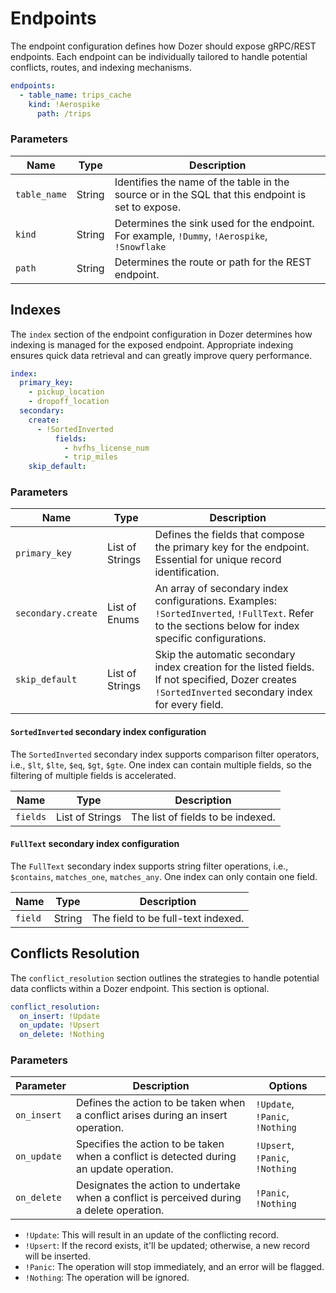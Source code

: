 # Endpoints
The endpoint configuration defines how Dozer should expose gRPC/REST endpoints. Each endpoint can be individually tailored to handle potential conflicts, routes, and indexing mechanisms.

```yaml
endpoints:
  - table_name: trips_cache
    kind: !Aerospike
      path: /trips
```

### Parameters
| Name                  | Type         | Description                                                                                                                         |
|-----------------------|--------------|-------------------------------------------------------------------------------------------------------------------------------------|
| `table_name`          | String       | Identifies the name of the table in the source or in the SQL that this endpoint is set to expose.                                                                
| `kind`                | String       | Determines the sink used for the endpoint. For example, `!Dummy`, `!Aerospike`, `!Snowflake`                                    |
| `path`                | String       | Determines the route or path for the REST endpoint.                                                         


## Indexes
The `index` section of the endpoint configuration in Dozer determines how indexing is managed for the exposed endpoint. Appropriate indexing ensures quick data retrieval and can greatly improve query performance.

```yaml
index:
  primary_key:
    - pickup_location
    - dropoff_location
  secondary:
    create:
      - !SortedInverted
          fields:
            - hvfhs_license_num
            - trip_miles
    skip_default: 
```

### Parameters
| Name                                | Type                      | Description                                                                                                                                                    |
|-------------------------------------|---------------------------|----------------------------------------------------------------------------------------------------------------------------------------------------------------|
| `primary_key`                        | List of Strings           | Defines the fields that compose the primary key for the endpoint. Essential for unique record identification.                                                |
| `secondary.create`                   | List of Enums           | An array of secondary index configurations. Examples: `!SortedInverted`, `!FullText`. Refer to the sections below for index specific configurations.                          |
| `skip_default`                       | List of Strings           | Skip the automatic secondary index creation for the listed fields. If not specified, Dozer creates `!SortedInverted` secondary index for every field.  |

#### `SortedInverted` secondary index configuration
The `SortedInverted` secondary index supports comparison filter operators, i.e., `$lt`, `$lte`, `$eq`, `$gt`, `$gte`. One index can contain multiple fields, so the filtering of multiple fields is accelerated.

| Name                                | Type                      | Description                                                                                                                                                    |
|-------------------------------------|---------------------------|----------------------------------------------------------------------------------------------------------------------------------------------------------------|
| `fields`                           | List of Strings           | The list of fields to be indexed.                                                                                     |

#### `FullText` secondary index configuration
The `FullText` secondary index supports string filter operations, i.e., `$contains`, `matches_one`, `matches_any`. One index can only contain one field.

| Name                                | Type                      | Description                                                                                                                                                    |
|-------------------------------------|---------------------------|----------------------------------------------------------------------------------------------------------------------------------------------------------------|
| `field`                            | String                    | The field to be full-text indexed.                                                                                                    |

## Conflicts Resolution
The `conflict_resolution` section outlines the strategies to handle potential data conflicts within a Dozer endpoint. This section is optional.

```yaml
conflict_resolution:
  on_insert: !Update
  on_update: !Upsert
  on_delete: !Nothing
```

### Parameters
| Parameter   | Description                                                                                       | Options       |
|-------------|---------------------------------------------------------------------------------------------------|---------------|
| `on_insert` | Defines the action to be taken when a conflict arises during an insert operation.                  | `!Update`, `!Panic`, `!Nothing`  |
| `on_update` | Specifies the action to be taken when a conflict is detected during an update operation.           | `!Upsert`, `!Panic`, `!Nothing`  |
| `on_delete` | Designates the action to undertake when a conflict is perceived during a delete operation.         | `!Panic`, `!Nothing`             |

- `!Update`: This will result in an update of the conflicting record.
- `!Upsert`: If the record exists, it'll be updated; otherwise, a new record will be inserted.
- `!Panic`: The operation will stop immediately, and an error will be flagged.
- `!Nothing`: The operation will be ignored.


